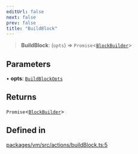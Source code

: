 ```yaml
---
editUrl: false
next: false
prev: false
title: "BuildBlock"
---
```


> **BuildBlock**: (`opts`) => `Promise`\<[`BlockBuilder`](/reference/tevm/vm/classes/blockbuilder/)\>

## Parameters

• **opts**: [`BuildBlockOpts`](/reference/tevm/vm/interfaces/buildblockopts/)

## Returns

`Promise`\<[`BlockBuilder`](/reference/tevm/vm/classes/blockbuilder/)\>

## Defined in

[packages/vm/src/actions/buildBlock.ts:5](https://github.com/evmts/tevm-monorepo/blob/main/packages/vm/src/actions/buildBlock.ts#L5)
